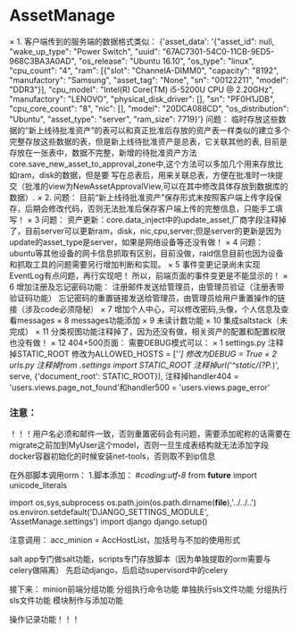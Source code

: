 # AssetManage
× 1. 客户端传到的服务端的数据格式类似：
{'asset_data': '{"asset_id": null, "wake_up_type": "Power Switch", "uuid": "67AC7301-54C0-11CB-9ED5-968C3BA3A0AD", "os_release": "Ubuntu 16.10", "os_type": "linux", "cpu_count": "4", "ram": [{"slot": "ChannelA-DIMM0", "capacity": "8192", "manufactory": "Samsung", "asset_tag": "None", "sn": "00122211", "model": "DDR3"}], "cpu_model": "Intel(R) Core(TM) i5-5200U CPU @ 2.20GHz", "manufactory": "LENOVO", "physical_disk_driver": [], "sn": "PF0H1JDB", "cpu_core_count": "8", "nic": [], "model": "20DCA088CD", "os_distribution": "Ubuntu", "asset_type": "server", "ram_size": 7719}'}
问题：
临时存放这些数据的“新上线待批准资产”的表可以和真正批准后存放的资产表一样类似的建立多个完整存放这些数据的表，但是新上线待批准资产是总表，它关联其他的表,
目前是存放在一张表中，数据不完整，新增的待批准资产方法core.save_new_asset_to_approval_zone中,这个方法可以多加几个用来存放比如ram，disk的数据，但是要
写在总表后，用来关联总表，方便在批准时一块提交（批准的view为NewAssetApprovalView,可以在其中修改具体存放到数据库的数据）.
× 2. 问题：
目前“新上线待批准资产”保存形式未按照客户端上传字段保存，后期会修改代码，否则无法批准后保存客户端上传的完整信息，只能手工填写！
× 3 问题：
资产更新：core.data_inject中的update_asset,厂商字段注释掉了，目前server可以更新ram，disk，nic,cpu,server;但是server的更新是因为update的asset_type是server，如果是网络设备等还没有做！
× 4 问题：
ubuntu等其他设备的网卡信息抓取有区别，目前没做，raid信息目前也因为设备和抓取工具的问题需要另行增加判断和实现。
× 5 事件变更记录尚未实现
EventLog有点问题，再行实现吧！
所以，前端页面的事件变更是不能显示的！
× 6 增加注册及忘记密码功能：
注册邮件发送给管理员，由管理员验证（注册表带验证码功能）
忘记密码的重置链接发送给管理员，由管理员给用户重置操作的链接（涉及code必须隐秘）
× 7 增加个人中心，可以修改密码,头像，个人信息及查看messages
× 8 messages功能添加
× 9 未读计数功能
× 10 集成saltstack（未完成）
× 11 分类视图功能注释掉了，因为还没有做，相关资产的配置和配置权限也没有做！
× 12 404+500页面：
    需要DEBUG模式可以：
        × 1 settings.py
            注释掉STATIC_ROOT
            修改为ALLOWED_HOSTS = ['*']
            修改为DEBUG = True
        × 2 urls.py
            注释掉from .settings import STATIC_ROOT
            注释掉url('^static/(?P<path>.*)', serve, {'document_root': STATIC_ROOT}),
            注释掉handler404 = 'users.views.page_not_found'和handler500 = 'users.views.page_error'




### 注意：
！！！用户名必须和邮件一致，否则重置密码会有问题，需要添加昵称的话需要在migrate之前加到MyUser这个model，否则一旦生成表结构就无法添加字段
docker容器初始化的时候安装net-tools，否则取不到ip信息

在外部脚本调用orm：
1.脚本添加：
#_*_coding:utf-8_*_
from __future__ import unicode_literals

import os,sys,subprocess
os.path.join(os.path.dirname(__file__),'../../..')
os.environ.setdefault('DJANGO_SETTINGS_MODULE', 'AssetManage.settings')
import django
django.setup()

注意调用：
acc_minion = AccHostList，加括号与不加的使用形式

salt app专门做salt功能，scripts专门存放脚本（因为单独提取的orm需要与celery做隔离）
先启动django，后启动supervisord中的celery

接下来：
minion前端分组功能
分组执行命令功能
单独执行sls文件功能
分组执行sls文件功能
模块制作与添加功能

操作记录功能！！！